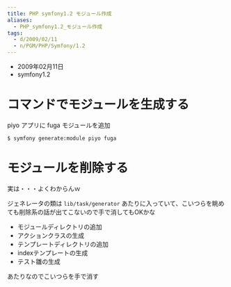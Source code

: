```yaml
---
title: PHP symfony1.2 モジュール作成
aliases:
  - PHP_symfony1.2_モジュール作成
tags:
  - d/2009/02/11
  - n/PGM/PHP/Symfony/1.2 
---
```



- 2009年02月11日
- symfony1.2

コマンドでモジュールを生成する
================================================================================
piyo アプリに fuga モジュールを追加

```
$ symfony generate:module piyo fuga
```

モジュールを削除する
================================================================================
実は・・・よくわからんｗ

ジェネレータの類は `lib/task/generator` あたりに入っていて、こいつらを眺めても削除系の話が出てこないので手で消してもOKかな

- モジュールディレクトリの追加
- アクションクラスの生成
- テンプレートディレクトリの追加
- indexテンプレートの生成
- テスト雛の生成

あたりなのでこいつらを手で消す

